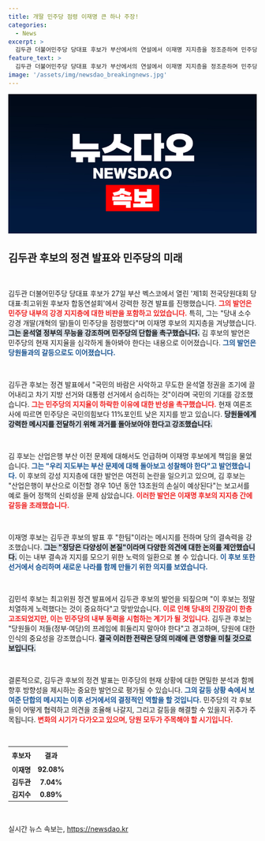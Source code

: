 ```yaml
---
title: 개딸 민주당 점령 이재명 큰 하나 주장!
categories:
  - News
excerpt: >
  김두관 더불어민주당 당대표 후보가 부산에서의 연설에서 이재명 지지층을 정조준하며 민주당의 위기를 알렸다. 강경 개딸들에 대한 비판과 함께 차기 선거 승리를 위한 성찰을 촉구한 그의 발언은 당원들 사이에서 찬반 반응을 일으켰다.
feature_text: >
  김두관 더불어민주당 당대표 후보가 부산에서의 연설에서 이재명 지지층을 정조준하며 민주당의 위기를 알렸다. 강경 개딸들에 대한 비판과 함께 차기 선거 승리를 위한 성찰을 촉구한 그의 발언은 당원들 사이에서 찬반 반응을 일으켰다.
image: '/assets/img/newsdao_breakingnews.jpg'
---
```


<p><img src="/assets/img/newsdao_breakingnews.jpg" alt="implanttips 속보" /></p>

<h2 data-ke-size="size26">김두관 후보의 정견 발표와 민주당의 미래</h2>

<p data-ke-size="size16">&nbsp;</p>

<p>김두관 더불어민주당 당대표 후보가 27일 부산 벡스코에서 열린 '제1회 전국당원대회 당대표·최고위원 후보자 합동연설회'에서 강력한 정견 발표를 진행했습니다. <b><span style="color: #ee2323;">그의 발언은 민주당 내부의 강경 지지층에 대한 비판을 포함하고 있었습니다.</span></b> 특히, 그는 "당내 소수 강경 개딸(개혁의 딸)들이 민주당을 점령했다"며 이재명 후보의 지지층을 겨냥했습니다. <b><span style="background-color: #21538527;">그는 윤석열 정부의 무능을 강조하며 민주당의 단합을 촉구했습니다.</span></b> 김 후보의 발언은 민주당의 현재 지지율을 심각하게 돌아봐야 한다는 내용으로 이어졌습니다. <b><span style="color: #1a5490;">그의 발언은 당원들과의 갈등으로도 이어졌습니다.</span></b></p>

<p data-ke-size="size16">&nbsp;</p>

<p>김두관 후보는 정견 발표에서 "국민의 바람은 사악하고 무도한 윤석열 정권을 조기에 끌어내리고 차기 지방 선거와 대통령 선거에서 승리하는 것"이라며 국민의 기대를 강조했습니다. <b><span style="color: #ee2323;">그는 민주당의 지지율이 하락한 이유에 대한 반성을 촉구했습니다.</span></b> 현재 여론조사에 따르면 민주당은 국민의힘보다 11%포인트 낮은 지지를 받고 있습니다. <b><span style="background-color: #21538527;">당원들에게 강력한 메시지를 전달하기 위해 과거를 돌아보아야 한다고 강조했습니다.</span></b></p>

<p data-ke-size="size16">&nbsp;</p>

<p>김 후보는 산업은행 부산 이전 문제에 대해서도 언급하며 이재명 후보에게 책임을 물었습니다. <b><span style="color: #1a5490;">그는 "우리 지도부는 부산 문제에 대해 돌아보고 성찰해야 한다"고 발언했습니다.</span></b> 이 후보의 강성 지지층에 대한 발언은 여전히 논란을 일으키고 있으며, 김 후보는 "산업은행이 부산으로 이전할 경우 10년 동안 13조원의 손실이 예상된다"는 보고서를 예로 들어 정책의 신뢰성을 문제 삼았습니다. <b><span style="color: #ee2323;">이러한 발언은 이재명 후보의 지지층 간에 갈등을 초래했습니다.</span></b></p>

<p data-ke-size="size16">&nbsp;</p>

<p>이재명 후보는 김두관 후보의 발표 후 "한팀"이라는 메시지를 전하며 당의 결속력을 강조했습니다. <b><span style="background-color: #21538527;">그는 "정당은 다양성이 본질"이라며 다양한 의견에 대한 논의를 제안했습니다.</span></b> 이는 내부 결속과 지지를 모으기 위한 노력의 일환으로 볼 수 있습니다. <b><span style="color: #1a5490;">이 후보 또한 선거에서 승리하며 새로운 나라를 함께 만들기 위한 의지를 보였습니다.</span></b></p>

<p data-ke-size="size16">&nbsp;</p>

<p>김민석 후보는 최고위원 정견 발표에서 김두관 후보의 발언을 되짚으며 "이 후보는 정말 치열하게 노력했다는 것이 중요하다"고 맞받았습니다. <b><span style="color: #ee2323;">이로 인해 당내의 긴장감이 한층 고조되었지만, 이는 민주당의 내부 동력을 시험하는 계기가 될 것입니다.</span></b> 김두관 후보는 "당원들이 저들(정부·여당)의 프레임에 휘둘리지 말아야 한다"고 경고하며, 당원에 대한 인식의 중요성을 강조했습니다. <b><span style="background-color: #21538527;">결국 이러한 전략은 당의 미래에 큰 영향을 미칠 것으로 보입니다.</span></b></p>

<p data-ke-size="size16">&nbsp;</p>

<p>결론적으로, 김두관 후보의 정견 발표는 민주당의 현재 상황에 대한 면밀한 분석과 함께 향후 방향성을 제시하는 중요한 발언으로 평가될 수 있습니다. <b><span style="color: #1a5490;">그의 갈등 상황 속에서 보여준 단합의 메시지는 이후 선거에서의 결정적인 역할을 할 것입니다.</span></b> 민주당의 각 후보들이 어떻게 협력하고 의견을 조율해 나갈지, 그리고 갈등을 해결할 수 있을지 귀추가 주목됩니다. <b><span style="color: #ee2323;">변화의 시기가 다가오고 있으며, 당원 모두가 주목해야 할 시기입니다.</span></b></p>

<p data-ke-size="size16">&nbsp;</p>

<table style="width: 100%; border-collapse: collapse;">
    <tr>
        <th style="text-align: center; height: 27px;">후보자</th>
        <th style="text-align: center; height: 27px;">결과</th>
    </tr>
    <tr>
        <td style="text-align: center; height: 17px;"><b>이재명</b></td>
        <td style="text-align: center; height: 17px;"><b>92.08%</b></td>
    </tr>
    <tr>
        <td style="text-align: center; height: 17px;"><b>김두관</b></td>
        <td style="text-align: center; height: 17px;"><b>7.04%</b></td>
    </tr>
    <tr>
        <td style="text-align: center; height: 17px;"><b>김지수</b></td>
        <td style="text-align: center; height: 17px;"><b>0.89%</b></td>
    </tr>
</table>

<p data-ke-size="size16">&nbsp;</p>
실시간 뉴스 속보는, <a href="https://newsdao.kr" rel="dofollow">https://newsdao.kr</a>


